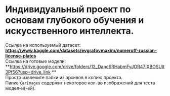 # Индивидуальный проект по основам глубокого обучения и искусственного интеллекта.  
Ссылка на используемый датасет: **https://www.kaggle.com/datasets/evgrafovmaxim/nomeroff-russian-license-plates**  
Ссылка на готовые модели: **https://drive.google.com/drive/folders/12_Dapc6RHabmFyJOR47iXBOSUlt3Pf56?usp=drive_link **   
Просто извлеките папки из архивов в копию проекта.  
Папка `CarImages` содержит некоторое кол-во изображений для теста модел-и(-ей).  
